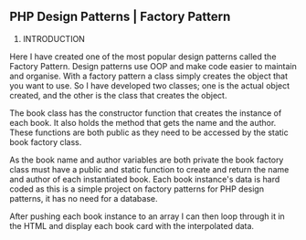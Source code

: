 ### 
 
## PHP Design Patterns | Factory Pattern

1. INTRODUCTION

Here  I have created one of the most popular design patterns called the Factory Pattern.   Design patterns use OOP and make code easier  to maintain and organise. With a factory pattern a class simply creates the object that you want to use. So I have developed two classes; one is the actual object created, and the other is the class that creates the object.

The book class has the constructor function that creates the instance of each book. It also holds the method that gets the name and the author. These functions are both public as they need to be accessed by the static book factory class.

As the book name and author variables are both private the book factory class must have a public and static function to create and return the name and author of each instantiated book. Each book instance's data is hard coded as this is a simple project on factory patterns for PHP design patterns, it has no need for a database.

After pushing each book instance to an array I can then loop through it in the HTML and display each book card with the interpolated data. 
